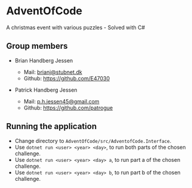 # AdventOfCode
A christmas event with various puzzles - Solved with C# 

## Group members
- Brian Handberg Jessen
  - Mail: brianj@stubnet.dk
  - Github: https://github.com/E47030
  
- Patrick Handberg Jessen
  - Mail: p.h.jessen45@gmail.com
  - Github: https://github.com/patrogue

## Running the application
- Change directory to `AdventOfCode/src/AdventofCode.Interface`.  
- Use `dotnet run <user> <year> <day>`, to run both parts of the chosen challenge.
- Use `dotnet run <user> <year> <day> a`, to run part a of the chosen challenge.
- Use `dotnet run <user> <year> <day> b`, to run part b of the chosen challenge.
